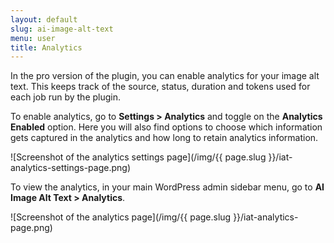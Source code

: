 ```yaml
---
layout: default
slug: ai-image-alt-text
menu: user
title: Analytics
---
```

In the pro version of the plugin, you can enable analytics for your image alt text. This keeps track of the source, status, duration and tokens used for each job run by the plugin. 

To enable analytics, go to **Settings > Analytics** and toggle on the **Analytics Enabled** option. Here you will also find options to choose which information gets captured in the analytics and how long to retain analytics information.

![Screenshot of the analytics settings page](/img/{{ page.slug }}/iat-analytics-settings-page.png)

To view the analytics, in your main WordPress admin sidebar menu, go to **AI Image Alt Text > Analytics**.

![Screenshot of the analytics page](/img/{{ page.slug }}/iat-analytics-page.png)